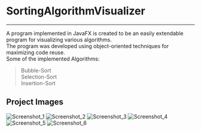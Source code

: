 # SortingAlgorithmVisualizer
---------------------------------------------------                                 
A program implemented in JavaFX is created to be an easily extendable program for visualizing various algorithms.                           
The program was developed using object-oriented techniques for maximizing code reuse.                                                           
Some of the implemented Algorithms:                         
>Bubble-Sort              
>Selection-Sort               
>Insertion-Sort                           

## Project Images
![Screenshot_1](https://user-images.githubusercontent.com/79107818/177511067-718ea9d7-3c7f-458b-b36b-dbf5ed32ef62.png)
![Screenshot_2](https://user-images.githubusercontent.com/79107818/177511075-9764873c-eebf-460d-8c71-c59dbe8c7046.png)
![Screenshot_3](https://user-images.githubusercontent.com/79107818/177511086-bb7a3129-c980-43b9-84a8-cf3b9dc0e964.png)
![Screenshot_4](https://user-images.githubusercontent.com/79107818/177511093-8e3c9858-833e-4446-9c4b-0e57d08a0ce0.png)
![Screenshot_5](https://user-images.githubusercontent.com/79107818/177511102-035b3258-5eb7-40ee-9f77-3bc2008e5d90.png)
![Screenshot_6](https://user-images.githubusercontent.com/79107818/177511110-fd43901e-cc2a-44b4-b5ef-acb8c0962b0b.png)
